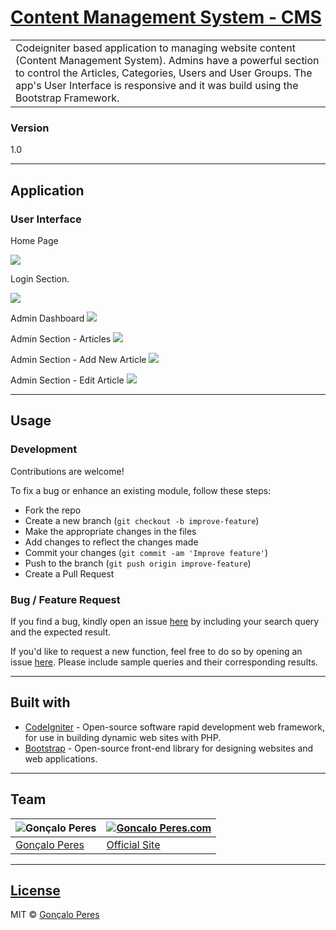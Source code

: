 # [Content Management System - CMS](https://github.com/goncaloperes/Project-CodeIgniter-CMS)

<table>
<tr>
<td>
Codeigniter based application to managing website content (Content Management System).
  Admins have a powerful section to control the Articles, Categories, Users and User Groups.
  The app's User Interface is responsive and it was build using the Bootstrap Framework.
</td>
</tr>
</table>

### Version
1.0


---

## Application

### User Interface

Home Page

![](https://github.com/goncaloperes/Project-CodeIgniter-CMS/blob/master/Snapshots/home.png)

Login Section.

![](https://github.com/goncaloperes/Project-CodeIgniter-CMS/blob/master/Snapshots/login.png)

Admin Dashboard
![](https://github.com/goncaloperes/Project-CodeIgniter-CMS/blob/master/Snapshots/admin_dashboard.png)

Admin Section - Articles
![](https://github.com/goncaloperes/Project-CodeIgniter-CMS/blob/master/Snapshots/admin_articles.png)

Admin Section - Add New Article
![](https://github.com/goncaloperes/Project-CodeIgniter-CMS/blob/master/Snapshots/add_article.png)

Admin Section - Edit Article
![](https://github.com/goncaloperes/Project-CodeIgniter-CMS/blob/master/Snapshots/edit_article.png)

---

## Usage

### Development
Contributions are welcome!

To fix a bug or enhance an existing module, follow these steps:

- Fork the repo
- Create a new branch (`git checkout -b improve-feature`)
- Make the appropriate changes in the files
- Add changes to reflect the changes made
- Commit your changes (`git commit -am 'Improve feature'`)
- Push to the branch (`git push origin improve-feature`)
- Create a Pull Request 

### Bug / Feature Request

If you find a bug, kindly open an issue [here](https://github.com/goncaloperes/Project-CodeIgniter-CMS/issues/new) by including your search query and the expected result.

If you'd like to request a new function, feel free to do so by opening an issue [here](https://github.com/goncaloperes/Project-CodeIgniter-CMS/issues/new). Please include sample queries and their corresponding results.

---

## Built with 

- [CodeIgniter](https://codeigniter.com/) - Open-source software rapid development web framework, for use in building dynamic web sites with PHP.
- [Bootstrap](https://getbootstrap.com) -  Open-source front-end library for designing websites and web applications.

---

## Team

![Gonçalo Peres](https://media-exp2.licdn.com/mpr/mpr/shrinknp_200_200/AAIA_wDGAAAAAQAAAAAAAAqTAAAAJDBlZTE3MmI0LWNmNjgtNDM3MS1iMzRmLTI0ZGQ1MGRlMWE1Yw.jpg)  | [![Goncalo Peres.com]()](https://goncaloperes.com/)
---|---
[Gonçalo Peres](https://github.com/goncaloperes) |[Official Site](https://goncaloperes.com)


---

## [License](https://github.com/goncaloperes/Project-CodeIgniter-CMS/blob/master/LICENSE)

MIT © [Gonçalo Peres](https://goncaloperes.github.io)
